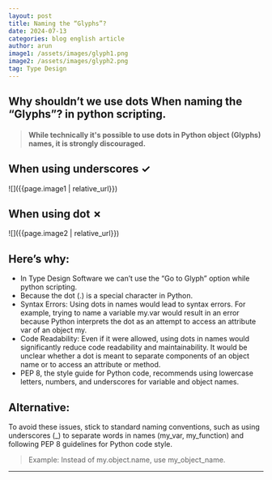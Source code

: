 ```yaml
---
layout: post
title: Naming the “Glyphs”?
date: 2024-07-13
categories: blog english article
author: arun
image1: /assets/images/glyph1.png
image2: /assets/images/glyph2.png
tag: Type Design
---
```

## Why shouldn’t we use dots When naming the “Glyphs”? in python scripting.

> #### While technically it's possible to use dots in Python object (Glyphs) names, it is strongly **discouraged**.

## When using underscores ✓
![]({{page.image1 | relative_url}})

## When using dot ✗
![]({{page.image2 | relative_url}})


## Here’s why:
* In Type Design Software we can’t use the “Go to Glyph” option while python scripting.
* Because the dot (.) is a special character in Python.
* Syntax Errors: Using dots in names would lead to syntax errors. For example, trying to name a variable my.var would result in an error because Python interprets the dot as an attempt to access an attribute var of an object my.
* Code Readability: Even if it were allowed, using dots in names would significantly reduce code readability and maintainability. It would be unclear whether a dot is meant to separate components of an object name or to access an attribute or method.
* PEP 8, the style guide for Python code, recommends using lowercase letters, numbers, and underscores for variable and object names.

## Alternative:

To avoid these issues, stick to standard naming conventions, such as using underscores (_) to separate words in names (my_var, my_function) and following PEP 8 guidelines for Python code style.

> Example: Instead of my.object.name, use my_object_name.

_____